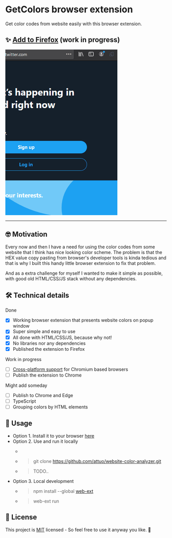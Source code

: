 # GetColors browser extension

Get color codes from website easily with this browser extension.

## ✨ [Add to Firefox]() (work in progress) 

![Demonstration GIF](demo.gif)

---
  
## 🤓 Motivation

Every now and then I have a need for using the color codes from some website that I think has nice looking color scheme. The problem is that the HEX value copy pasting from browser's developer tools is kinda tedious and that is why I built this handy little browser extension to fix that problem.

And as a extra challenge for myself I wanted to make it simple as possible, with good old HTML/CSS/JS stack without any dependencies.

## 🛠️ Technical details

Done
- [X] Working browser extension that presents website colors on popup window
- [X] Super simple and easy to use
- [X] All done with HTML/CSS/JS, because why not!
- [X] No libraries nor any dependencies
- [X] Published the extension to Firefox

Work in progress
- [ ] [Cross-platform support](https://github.com/mozilla/webextension-polyfill) for Chromium based browsers
- [ ] Publish the extension to Chrome

Might add someday
- [ ] Publish to Chrome and Edge
- [ ] TypeScript
- [ ] Grouping colors by HTML elements

## 🚀 Usage

* Option 1. Install it to your browser [here]()
* Option 2. Use and run it locally
  * > 
   * > git clone https://github.com/attuo/website-color-analyzer.git
   * > TODO..
* Option 3. Local development
     * > npm install --global [web-ext](https://github.com/mozilla/web-ext)
     * > web-ext run    

## 📝 License
This project is [MIT](https://choosealicense.com/licenses/mit/) licensed - So feel free to use it anyway you like. 🙂
